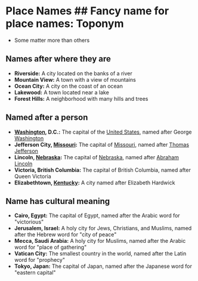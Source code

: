 # Place Names ## Fancy name for place names: Toponym
- Some matter more than others
## Names after where they are

- **Riverside:** A city located on the banks of a river
- **Mountain View:** A town with a view of mountains
- **Ocean City:** A city on the coast of an ocean
- **Lakewood:** A town located near a lake
- **Forest Hills:** A neighborhood with many hills and trees

## Named after a person

- **[Washington](./../washington/), D.C.:** The capital of the [United States](./../united-states/), named after George [Washington](./../washington/)
- **Jefferson City, [Missouri](./../missouri/):** The capital of [Missouri](./../missouri/), named after [Thomas Jefferson](./../thomas-jefferson/)
- **Lincoln, [Nebraska](./../nebraska/):** The capital of [Nebraska](./../nebraska/), named after [Abraham Lincoln](./../abraham-lincoln/)
- **Victoria, British Columbia:** The capital of British Columbia, named after Queen Victoria
- **Elizabethtown, [Kentucky](./../kentucky/):** A city named after Elizabeth Hardwick

## Name has cultural meaning

- **Cairo, Egypt:** The capital of Egypt, named after the Arabic word for "victorious"
- **Jerusalem, Israel:** A holy city for Jews, Christians, and Muslims, named after the Hebrew word for "city of peace"
- **Mecca, Saudi Arabia:** A holy city for Muslims, named after the Arabic word for "place of gathering"
- **Vatican City:** The smallest country in the world, named after the Latin word for "prophecy"
- **Tokyo, Japan:** The capital of Japan, named after the Japanese word for "eastern capital"